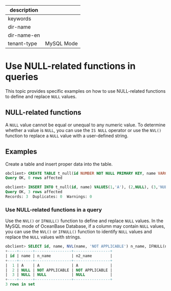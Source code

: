 |description||
|---|---|
|keywords||
|dir-name||
|dir-name-en||
|tenant-type|MySQL Mode|

# Use NULL-related functions in queries

This topic provides specific examples on how to use NULL-related functions to define and replace `NULL` values.

## NULL-related functions

A `NULL` value cannot be equal or unequal to any numeric value. To determine whether a value is `NULL`, you can use the `IS NULL` operator or use the `NVL()` function to replace a `NULL` value with a user-defined string.

## Examples

Create a table and insert proper data into the table.

```sql
obclient> CREATE TABLE t_null(id NUMBER NOT NULL PRIMARY KEY, name VARCHAR(10));
Query OK, 0 rows affected

obclient> INSERT INTO t_null(id, name) VALUES(1,'A'), (2,NULL), (3,'NULL');
Query OK, 3 rows affected
Records: 3  Duplicates: 0  Warnings: 0
```

### Use NULL-related functions in a query

Use the `NVL()` or `IFNULL()` function to define and replace `NULL` values. In the MySQL mode of OceanBase Database, if a column may contain `NULL` values, you can use the `NVL()` or `IFNULL()` function to identify `NULL` values and replace the `NULL` values with strings.

```sql
obclient> SELECT id, name, NVL(name, 'NOT APPLICABLE') n_name, IFNULL(name, 'NOT APPLICABLE') n2_name FROM t_null;
+----+------+----------------+----------------+
| id | name | n_name         | n2_name        |
+----+------+----------------+----------------+
|  1 | A    | A              | A              |
|  2 | NULL | NOT APPLICABLE | NOT APPLICABLE |
|  3 | NULL | NULL           | NULL           |
+----+------+----------------+----------------+
3 rows in set
```
